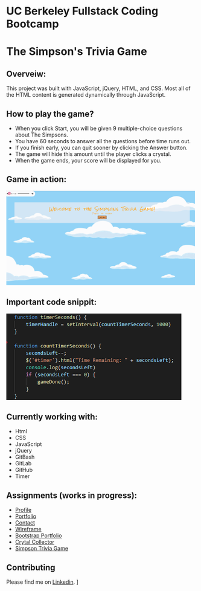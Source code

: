 # UC Berkeley Fullstack Coding Bootcamp

# The Simpson's Trivia Game

## Overveiw:
This project was built with JavaScript, jQuery, HTML, and CSS. Most all of the HTML content is generated dynamically through JavaScript.

## How to play the game?
- When you click Start, you will be given 9 multiple-choice questions about The Simpsons.
- You have 60 seconds to answer all the questions before time runs out.
- If you finish early, you can quit sooner by clicking the Answer button.
- The game will hide this amount until the player clicks a crystal.
- When the game ends, your score will be displayed for you.

## Game in action: 
<img src="/assets/images/TriviaGame.gif" width="500px" height="250px"/>

## Important code snippit:
<img src="assets/images/snipIt.PNG">

## Currently working with:

- Html
- CSS
- JavaScript
- jQuery
- GitBash
- GitLab
- GitHub
- Timer

## Assignments (works in progress):

- [Profile](https://github.com/Mamitin/Basic-portfolio/blob/master/portfolio.html)
- [Portfolio](https://github.com/Mamitin/Basic-portfolio/blob/master/portfolio.html)
- [Contact](https://github.com/Mamitin/Basic-portfolio/blob/master/contact.html)
- [Wireframe](https://github.com/Mamitin/HW-Wireframe/blob/master/index.html)
- [Bootstrap Portfolio](https://github.com/Mamitin/Bootstrap-Portfolio/blob/master/index.html)
- [Crytal Collector](https://mamitin.github.io/unit-4-game/blob/master/index.html)
- [Simpson Trivia Game]()

## Contributing
Please find me on [Linkedin](https://www.linkedin.com/in/monica-amitin-58635475/).
]